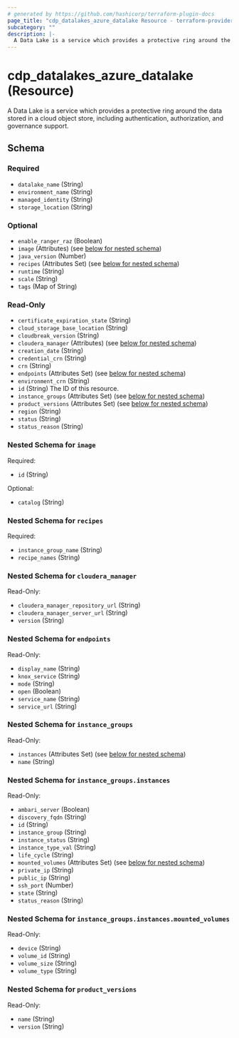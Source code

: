 ```yaml
---
# generated by https://github.com/hashicorp/terraform-plugin-docs
page_title: "cdp_datalakes_azure_datalake Resource - terraform-provider-cdp"
subcategory: ""
description: |-
  A Data Lake is a service which provides a protective ring around the data stored in a cloud object store, including authentication, authorization, and governance support.
---
```


# cdp_datalakes_azure_datalake (Resource)

A Data Lake is a service which provides a protective ring around the data stored in a cloud object store, including authentication, authorization, and governance support.



<!-- schema generated by tfplugindocs -->
## Schema

### Required

- `datalake_name` (String)
- `environment_name` (String)
- `managed_identity` (String)
- `storage_location` (String)

### Optional

- `enable_ranger_raz` (Boolean)
- `image` (Attributes) (see [below for nested schema](#nestedatt--image))
- `java_version` (Number)
- `recipes` (Attributes Set) (see [below for nested schema](#nestedatt--recipes))
- `runtime` (String)
- `scale` (String)
- `tags` (Map of String)

### Read-Only

- `certificate_expiration_state` (String)
- `cloud_storage_base_location` (String)
- `cloudbreak_version` (String)
- `cloudera_manager` (Attributes) (see [below for nested schema](#nestedatt--cloudera_manager))
- `creation_date` (String)
- `credential_crn` (String)
- `crn` (String)
- `endpoints` (Attributes Set) (see [below for nested schema](#nestedatt--endpoints))
- `environment_crn` (String)
- `id` (String) The ID of this resource.
- `instance_groups` (Attributes Set) (see [below for nested schema](#nestedatt--instance_groups))
- `product_versions` (Attributes Set) (see [below for nested schema](#nestedatt--product_versions))
- `region` (String)
- `status` (String)
- `status_reason` (String)

<a id="nestedatt--image"></a>
### Nested Schema for `image`

Required:

- `id` (String)

Optional:

- `catalog` (String)


<a id="nestedatt--recipes"></a>
### Nested Schema for `recipes`

Required:

- `instance_group_name` (String)
- `recipe_names` (String)


<a id="nestedatt--cloudera_manager"></a>
### Nested Schema for `cloudera_manager`

Read-Only:

- `cloudera_manager_repository_url` (String)
- `cloudera_manager_server_url` (String)
- `version` (String)


<a id="nestedatt--endpoints"></a>
### Nested Schema for `endpoints`

Read-Only:

- `display_name` (String)
- `knox_service` (String)
- `mode` (String)
- `open` (Boolean)
- `service_name` (String)
- `service_url` (String)


<a id="nestedatt--instance_groups"></a>
### Nested Schema for `instance_groups`

Read-Only:

- `instances` (Attributes Set) (see [below for nested schema](#nestedatt--instance_groups--instances))
- `name` (String)

<a id="nestedatt--instance_groups--instances"></a>
### Nested Schema for `instance_groups.instances`

Read-Only:

- `ambari_server` (Boolean)
- `discovery_fqdn` (String)
- `id` (String)
- `instance_group` (String)
- `instance_status` (String)
- `instance_type_val` (String)
- `life_cycle` (String)
- `mounted_volumes` (Attributes Set) (see [below for nested schema](#nestedatt--instance_groups--instances--mounted_volumes))
- `private_ip` (String)
- `public_ip` (String)
- `ssh_port` (Number)
- `state` (String)
- `status_reason` (String)

<a id="nestedatt--instance_groups--instances--mounted_volumes"></a>
### Nested Schema for `instance_groups.instances.mounted_volumes`

Read-Only:

- `device` (String)
- `volume_id` (String)
- `volume_size` (String)
- `volume_type` (String)




<a id="nestedatt--product_versions"></a>
### Nested Schema for `product_versions`

Read-Only:

- `name` (String)
- `version` (String)


